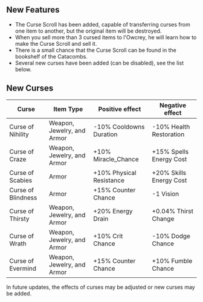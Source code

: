 ## New Features

* The Curse Scroll has been added, capable of transferring curses from one item to another, but the original item will be destroyed.
* When you sell more than 3 cursed items to l'Owcrey, he will learn how to make the Curse Scroll and sell it.
* There is a small chance that the Curse Scroll can be found in the bookshelf of the Catacombs.
* Several new curses have been added (can be disabled), see the list below.

## New Curses

| Curse              | Item Type                  | Positive effect          | Negative effect         |
| ------------------ | -------------------------- | ------------------------ | ----------------------- |
| Curse of Nihility  | Weapon, Jewelry, and Armor | -10% Cooldowns Duration  | -10% Health Restoration |
| Curse of Craze     | Weapon, Jewelry, and Armor | +10% Miracle_Chance      | +15% Spells Energy Cost |
| Curse of Scabies   | Armor                      | +10% Physical Resistance | +20% Skills Energy Cost |
| Curse of Blindness | Armor                      | +15% Counter Chance      | -1 Vision               |
| Curse of Thirsty   | Weapon, Jewelry, and Armor | +20% Energy Drain        | +0.04% Thirst Change    |
| Curse of Wrath     | Weapon, Jewelry, and Armor | +10% Crit Chance         | -10% Dodge Chance       |
| Curse of Evermind  | Weapon, Jewelry, and Armor | +15% Counter Chance      | +10% Fumble Chance      |

In future updates, the effects of curses may be adjusted or new curses may be added.
